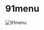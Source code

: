 # 91menu
![91menu](https://user-images.githubusercontent.com/48242788/117937705-953e5d00-b306-11eb-916f-af1b60664689.png)
